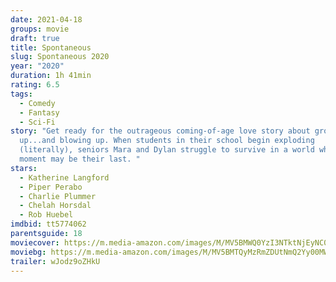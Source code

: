 ```yaml
---
date: 2021-04-18
groups: movie
draft: true
title: Spontaneous
slug: Spontaneous 2020
year: "2020"
duration: 1h 41min
rating: 6.5
tags:
  - Comedy
  - Fantasy
  - Sci-Fi
story: "Get ready for the outrageous coming-of-age love story about growing
  up...and blowing up. When students in their school begin exploding
  (literally), seniors Mara and Dylan struggle to survive in a world where each
  moment may be their last. "
stars:
  - Katherine Langford
  - Piper Perabo
  - Charlie Plummer
  - Chelah Horsdal
  - Rob Huebel
imdbid: tt5774062
parentsguide: 18
moviecover: https://m.media-amazon.com/images/M/MV5BMWQ0YzI3NTktNjEyNC00MGVhLTlmZjEtN2NkZTcyNmQwYmQ1XkEyXkFqcGdeQXVyMDk5Mzc5MQ@@._V1_FMjpg_UX800_.jpg
moviebg: https://m.media-amazon.com/images/M/MV5BMTQyMzRmZDUtNmQ2Yy00MWU1LTljOTEtMzA0OTc3NWRmMzkyXkEyXkFqcGdeQXVyMDk5Mzc5MQ@@._V1_FMjpg_UX1280_.jpg
trailer: wJodz9oZHkU
---
```

